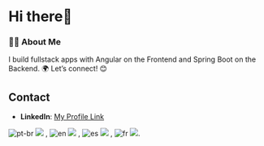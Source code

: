 # Hi there👋

### 👨‍💻 About Me

I build fullstack apps with Angular on the Frontend and Spring Boot on the Backend. 🌍 Let’s connect! 😊

## Contact
- **LinkedIn**: [My Profile Link](https://linkedin.com/in/andersonlacerdadev)

![pt-br](https://img.shields.io/badge/portugu%C3%AAs-8A2BE2) ![](https://geps.dev/progress/100) ,
![en](https://img.shields.io/badge/english-05A8AA) ![](https://geps.dev/progress/80) ,
![es](https://img.shields.io/badge/espan%C3%B5l-DC602E) ![](https://geps.dev/progress/70) , 
![fr](https://img.shields.io/badge/fran%C3%A7ais-3F612D) ![](https://geps.dev/progress/40).

